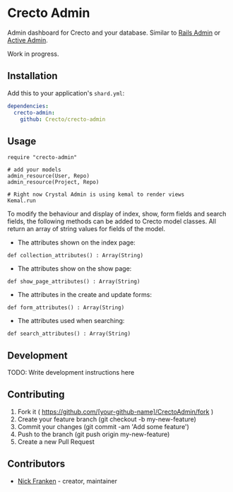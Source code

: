 # Crecto Admin

Admin dashboard for Crecto and your database.  Similar to [Rails Admin](https://github.com/sferik/rails_admin) or [Active Admin](https://github.com/activeadmin/activeadmin).

Work in progress.

## Installation

Add this to your application's `shard.yml`:

```yaml
dependencies:
  crecto-admin:
    github: Crecto/crecto-admin
```

## Usage

```crystal
require "crecto-admin"

# add your models
admin_resource(User, Repo)
admin_resource(Project, Repo)

# Right now Crystal Admin is using kemal to render views
Kemal.run
```

To modify the behaviour and display of index, show, form fields and search fields, the following methods can be added to Crecto model classes.  All return an array of string values for fields of the model.

* The attributes shown on the index page:

`def collection_attributes() : Array(String)`

* The attributes show on the show page:

`def show_page_attributes() : Array(String)`

* The attributes in the create and update forms:

`def form_attributes() : Array(String)`

* The attributes used when searching:

`def search_attributes() : Array(String)`

## Development

TODO: Write development instructions here

## Contributing

1. Fork it ( https://github.com/[your-github-name]/CrectoAdmin/fork )
2. Create your feature branch (git checkout -b my-new-feature)
3. Commit your changes (git commit -am 'Add some feature')
4. Push to the branch (git push origin my-new-feature)
5. Create a new Pull Request

## Contributors

- [Nick Franken](https://github.com/fridgerator) - creator, maintainer
